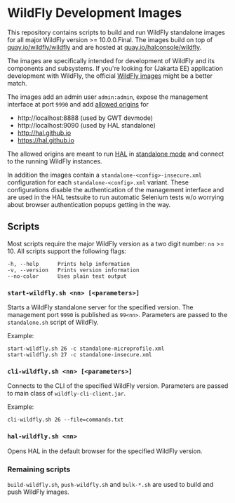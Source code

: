 # WildFly Development Images

This repository contains scripts to build and run WildFly standalone images for all major WildFly version >= 10.0.0.Final. The images build on top of [quay.io/wildfly/wildfly](https://quay.io/repository/wildfly/wildfly) and are hosted at [quay.io/halconsole/wildfly](https://quay.io/repository/halconsole/wildfly). 

The images are specifically intended for development of WildFly and its components and subsystems. If you're looking for (Jakarta EE) application development with WildFly, the official [WildFly images](https://quay.io/organization/wildfly) might be a better match. 

The images add an admin user `admin:admin`, expose the management interface at port `9990` and add [allowed origins](https://docs.wildfly.org/26/wildscribe/core-service/management/management-interface/http-interface/index.html#attr-allowed-origins) for

- http://localhost:8888 (used by GWT devmode)
- http://localhost:9090 (used by HAL standalone)
- http://hal.github.io
- https://hal.github.io

The allowed origins are meant to run [HAL](https://hal.github.io) in [standalone mode](https://hal.github.io/documentation/get-started/#standalone-mode) and connect to the running WildFly instances.

In addition the images contain a `standalone-<config>-insecure.xml`  configuration for each `standalone-<config>.xml` variant. These configurations disable the authentication of the management interface and are used in the HAL testsuite to run automatic Selenium tests w/o worrying about browser authentication popups getting in the way. 

## Scripts

Most scripts require the major WildFly version as a two digit number: `nn` >= 10. All scripts support the following flags:

```shell
-h, --help      Prints help information
-v, --version   Prints version information
--no-color      Uses plain text output
```

### `start-wildfly.sh <nn> [<parameters>]`

Starts a WildFly standalone server for the specified version. The management port `9990` is published as `99<nn>`. Parameters are passed to the `standalone.sh` script of WildFly. 

Example:

```shell
start-wildfly.sh 26 -c standalone-microprofile.xml
start-wildfly.sh 27 -c standalone-insecure.xml
```

### `cli-wildfly.sh <nn> [<parameters>]`

Connects to the CLI of the specified WildFly version. Parameters are passed to main class of `wildfly-cli-client.jar`. 

Example:

```shell
cli-wildfly.sh 26 --file=commands.txt
```

### `hal-wildfly.sh <nn>`

Opens HAL in the default browser for the specified WildFly version.

### Remaining scripts

`build-wildfly.sh`, `push-wildfly.sh` and `bulk-*.sh` are used to build and push WildFly images. 
